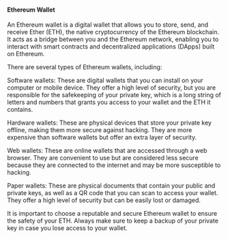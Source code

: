#### Ethereum Wallet

An Ethereum wallet is a digital wallet that allows you to store, send, and receive Ether (ETH), the native cryptocurrency of the Ethereum blockchain. It acts as a bridge between you and the Ethereum network, enabling you to interact with smart contracts and decentralized applications (DApps) built on Ethereum.

There are several types of Ethereum wallets, including:

Software wallets: These are digital wallets that you can install on your computer or mobile device. They offer a high level of security, but you are responsible for the safekeeping of your private key, which is a long string of letters and numbers that grants you access to your wallet and the ETH it contains.

Hardware wallets: These are physical devices that store your private key offline, making them more secure against hacking. They are more expensive than software wallets but offer an extra layer of security.

Web wallets: These are online wallets that are accessed through a web browser. They are convenient to use but are considered less secure because they are connected to the internet and may be more susceptible to hacking.

Paper wallets: These are physical documents that contain your public and private keys, as well as a QR code that you can scan to access your wallet. They offer a high level of security but can be easily lost or damaged.

It is important to choose a reputable and secure Ethereum wallet to ensure the safety of your ETH. Always make sure to keep a backup of your private key in case you lose access to your wallet.

